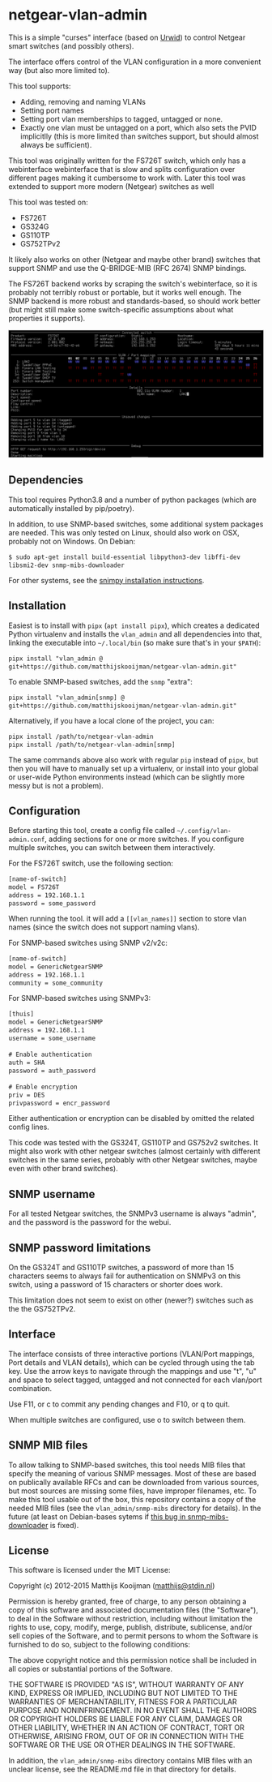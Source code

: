 netgear-vlan-admin
==================
This is a simple "curses" interface (based on
[Urwid](http://urwid.org/)) to control Netgear smart switches
(and possibly others).

The interface offers control of the VLAN configuration in a more
convenient way (but also more limited to).

This tool supports:

 - Adding, removing and naming VLANs
 - Setting port names
 - Setting port vlan memberships to tagged, untagged or none.
 - Exactly one vlan must be untagged on a port, which also sets the PVID
   implicitlly (this is more limited than switches support, but should
   almost always be sufficient).

This tool was originally written for the FS726T switch, which only has a
webinterface  webinterface that is slow and splits configuration over
different pages making it cumbersome to work with. Later this tool was
extended to support more modern (Netgear) switches as well

This tool was tested on:
 - FS726T
 - GS324G
 - GS110TP
 - GS752TPv2

It likely also works on other (Netgear and maybe other brand) switches
that support SNMP and use the Q-BRIDGE-MIB (RFC 2674) SNMP bindings.

The FS726T backend works by scraping the switch's webinterface, so it is probably
not terribly robust or portable, but it works well enough. The
SNMP backend is more robust and standards-based, so should work better
(but might still make some switch-specific assumptions about what
properties it supports).

![Screenshot](doc/screenshot.png)

Dependencies
------------
This tool requires Python3.8 and a number of python packages (which are
automatically installed by pip/poetry).

In addition, to use SNMP-based switches, some additional system
packages are needed. This was only tested on Linux, should also work on
OSX, probably not on Windows. On Debian:

```
$ sudo apt-get install build-essential libpython3-dev libffi-dev libsmi2-dev snmp-mibs-downloader
```

For other systems, see the [snimpy installation
instructions](https://snimpy.readthedocs.io/en/latest/installation.html).

Installation
------------
Easiest is to install with `pipx` (`apt install pipx`), which creates
a dedicated Python virtualenv and installs the `vlan_admin` and all
dependencies into that, linking the executable into `~/.local/bin` (so
make sure that's in your `$PATH`):

```
pipx install "vlan_admin @ git+https://github.com/matthijskooijman/netgear-vlan-admin.git"
```

To enable SNMP-based switches, add the `snmp` "extra":

```
pipx install "vlan_admin[snmp] @ git+https://github.com/matthijskooijman/netgear-vlan-admin.git"
```

Alternatively, if you have a local clone of the project, you can:

```
pipx install /path/to/netgear-vlan-admin
pipx install /path/to/netgear-vlan-admin[snmp]
```

The same commands above also work with regular `pip` instead of `pipx`,
but then you will have to manually set up a virtualenv, or install into
your global or user-wide Python environments instead (which can be
slightly more messy but is not a problem).

Configuration
-------------
Before starting this tool, create a config file called
`~/.config/vlan-admin.conf`, adding sections for one or more switches.
If you configure multiple switches, you can switch between them
interactively.

For the FS726T switch, use the following section:

```
[name-of-switch]
model = FS726T
address = 192.168.1.1
password = some_password
```

When running the tool. it will add a `[[vlan_names]]` section to store
vlan names (since the switch does not support naming vlans).

For SNMP-based switches using SNMP v2/v2c:

```
[name-of-switch]
model = GenericNetgearSNMP
address = 192.168.1.1
community = some_community
```

For SNMP-based switches using SNMPv3:

```
[thuis]
model = GenericNetgearSNMP
address = 192.168.1.1
username = some_username

# Enable authentication
auth = SHA
password = auth_password

# Enable encryption
priv = DES
privpassword = encr_password
```

Either authentication or encryption can be disabled by omitted the
related config lines.

This code was tested with the GS324T, GS110TP and GS752v2 switches. It
might also work with other netgear switches (almost certainly with
different switches in the same series, probably with other Netgear
switches, maybe even with other brand switches).

SNMP username
-------------
For all tested Netgear switches, the SNMPv3 username is always "admin", and the password is
the password for the webui.

SNMP password limitations
-------------------------
On the GS324T and GS110TP switches, a password of more than 15
characters seems to always fail for authentication on SNMPv3 on this
switch, using a password of 15 characters or shorter does work.

This limitation does not seem to exist on other (newer?) switches such
as the the GS752TPv2.

Interface
---------
The interface consists of three interactive portions (VLAN/Port
mappings, Port details and VLAN details), which can be cycled through
using the tab key. Use the arrow keys to navigate through the mappings
and use "t", "u" and space to select tagged, untagged and not connected for
each vlan/port combination.

Use F11, or c to commit any pending changes and F10, or q to quit.

When multiple switches are configured, use o to switch between them.

SNMP MIB files
--------------
To allow talking to SNMP-based switches, this tool needs MIB files that
specify the meaning of various SNMP messages. Most of these are based on
publically available RFCs and can be downloaded from various sources,
but most sources are missing some files, have improper filenames, etc.
To make this tool usable out of the box, this repository contains a copy
of the needed MIB files (see the `vlan_admin/snmp-mibs` directory for
details). In the future (at least on Debian-bases sytems if [this bug in
snmp-mibs-downloader](https://bugs.debian.org/1077818) is fixed).

License
-------
This software is licensed under the MIT License:

Copyright (c) 2012-2015 Matthijs Kooijman (matthijs@stdin.nl)

Permission is hereby granted, free of charge, to any person obtaining a
copy of this software and associated documentation files (the
"Software"), to deal in the Software without restriction, including
without limitation the rights to use, copy, modify, merge, publish,
distribute, sublicense, and/or sell copies of the Software, and to
permit persons to whom the Software is furnished to do so, subject to
the following conditions:

The above copyright notice and this permission notice shall be included
in all copies or substantial portions of the Software.

THE SOFTWARE IS PROVIDED "AS IS", WITHOUT WARRANTY OF ANY KIND, EXPRESS
OR IMPLIED, INCLUDING BUT NOT LIMITED TO THE WARRANTIES OF
MERCHANTABILITY, FITNESS FOR A PARTICULAR PURPOSE AND NONINFRINGEMENT.
IN NO EVENT SHALL THE AUTHORS OR COPYRIGHT HOLDERS BE LIABLE FOR ANY
CLAIM, DAMAGES OR OTHER LIABILITY, WHETHER IN AN ACTION OF CONTRACT,
TORT OR OTHERWISE, ARISING FROM, OUT OF OR IN CONNECTION WITH THE
SOFTWARE OR THE USE OR OTHER DEALINGS IN THE SOFTWARE.

In addition, the `vlan_admin/snmp-mibs` directory contains MIB files
with an unclear license, see the README.md file in that directory for
details.
